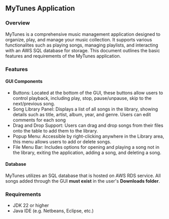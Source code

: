 ## MyTunes Application
### Overview
MyTunes is a comprehensive music management application designed to organize, play, and manage your music collection. It supports various functionalites such as playing songs, managing playlists, and interacting with an AWS SQL database for storage. This document outlines the basic features and requirements of the MyTunes application.

### Features
#### GUI Components 
- Buttons: Located at the bottom of the GUI, these buttons allow users to control playback, including play, stop, pause/unpause, skip to the next/previous song.
- Song Library Panel: Displays a list of all songs in the library, showing details such as title, artist, album, year, and genre. Users can edit comments for each song
- Drag and Drop Support: Users can drag and drop songs from their files onto the table to add them to the library.
- Popup Menu: Accessible by right-clicking anywhere in the Library area, this menu allows users to add or delete songs.
- File Menu Bar: Includes options for opening and playing a song not in the library, exiting the application, adding a song, and deleting a song.

#### Database
MyTunes utilizes an SQL database that is hosted on AWS RDS service. All songs added through the GUI **must exist** in the user's **Downloads folder**.

### Requirements
- JDK 22 or higher
- Java IDE (e.g. Netbeans, Eclipse, etc.)
